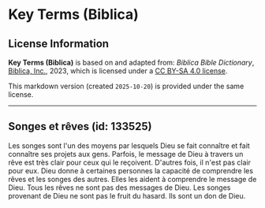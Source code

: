 # Key Terms (Biblica)

## License Information

**Key Terms (Biblica)** is based on and adapted from: _Biblica Bible Dictionary_, [Biblica, Inc.](https://www.biblica.com/), 2023, which is licensed under a [CC BY-SA 4.0 license](https://creativecommons.org/licenses/by-sa/4.0/legalcode.en).

This markdown version (created `2025-10-20`) is provided under the same license.



--------------------------------

## Songes et rêves (id: 133525)

Les songes sont l'un des moyens par lesquels Dieu se fait connaître et fait connaître ses projets aux gens. Parfois, le message de Dieu à travers un rêve est très clair pour ceux qui le reçoivent. D'autres fois, il n'est pas clair pour eux. Dieu donne à certaines personnes la capacité de comprendre les rêves et les songes des autres. Elles les aident à comprendre le message de Dieu. Tous les rêves ne sont pas des messages de Dieu. Les songes provenant de Dieu ne sont pas le fruit du hasard. Ils sont un don de Dieu.


